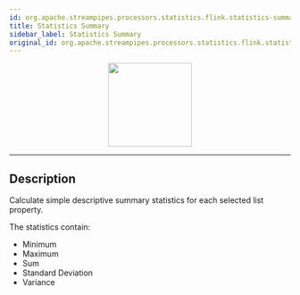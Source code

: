 ```yaml
---
id: org.apache.streampipes.processors.statistics.flink.statistics-summary
title: Statistics Summary
sidebar_label: Statistics Summary
original_id: org.apache.streampipes.processors.statistics.flink.statistics-summary
---
```


<!--
  ~ Licensed to the Apache Software Foundation (ASF) under one or more
  ~ contributor license agreements.  See the NOTICE file distributed with
  ~ this work for additional information regarding copyright ownership.
  ~ The ASF licenses this file to You under the Apache License, Version 2.0
  ~ (the "License"); you may not use this file except in compliance with
  ~ the License.  You may obtain a copy of the License at
  ~
  ~    http://www.apache.org/licenses/LICENSE-2.0
  ~
  ~ Unless required by applicable law or agreed to in writing, software
  ~ distributed under the License is distributed on an "AS IS" BASIS,
  ~ WITHOUT WARRANTIES OR CONDITIONS OF ANY KIND, either express or implied.
  ~ See the License for the specific language governing permissions and
  ~ limitations under the License.
  ~
  -->



<p align="center"> 
    <img src="/docs/img/pipeline-elements/org.apache.streampipes.processors.statistics.flink.statistics-summary/icon.png" width="150px;" class="pe-image-documentation"/>
</p>

***

## Description

Calculate simple descriptive summary statistics for each selected list property.

The statistics contain:
* Minimum
* Maximum
* Sum
* Standard Deviation
* Variance

